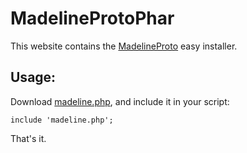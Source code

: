 # MadelineProtoPhar

This website contains the [MadelineProto](https://madelineproto.xyz) easy installer.

## Usage:
Download [madeline.php](https://phar.madelineproto.xyz/madeline.php), and include it in your script:
```
include 'madeline.php';
```

That's it.
